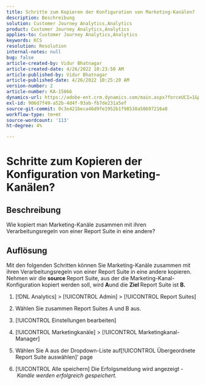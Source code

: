```yaml
---
title: Schritte zum Kopieren der Konfiguration von Marketing-Kanälen?
description: Beschreibung
solution: Customer Journey Analytics,Analytics
product: Customer Journey Analytics,Analytics
applies-to: Customer Journey Analytics,Analytics
keywords: KCS
resolution: Resolution
internal-notes: null
bug: false
article-created-by: Vidur Bhatnagar
article-created-date: 4/26/2022 10:23:50 AM
article-published-by: Vidur Bhatnagar
article-published-date: 4/26/2022 10:25:20 AM
version-number: 2
article-number: KA-15866
dynamics-url: https://adobe-ent.crm.dynamics.com/main.aspx?forceUCI=1&pagetype=entityrecord&etn=knowledgearticle&id=00f23cf1-4ac5-ec11-a7b6-0022480a1004
exl-id: 906d7f49-a52b-4d4f-93ab-fb7de231a5ef
source-git-commit: 0c3e421beca46d9fe1952b1f98538a50697216a0
workflow-type: tm+mt
source-wordcount: '113'
ht-degree: 4%

---
```


# Schritte zum Kopieren der Konfiguration von Marketing-Kanälen?

## Beschreibung


Wie kopiert man Marketing-Kanäle zusammen mit ihren Verarbeitungsregeln von einer Report Suite in eine andere?


## Auflösung


Mit den folgenden Schritten können Sie Marketing-Kanäle zusammen mit ihren Verarbeitungsregeln von einer Report Suite in eine andere kopieren. Nehmen wir die <b>source </b>Report Suite, aus der die Marketing-Kanal-Konfiguration kopiert werden soll, wird <b>A</b>und die <b>Ziel </b>Report Suite ist <b>B.</b>

1. [!DNL Analytics] > [!UICONTROL Admin] > [!UICONTROL Report Suites]

2. Wählen Sie zusammen Report Suites A und B aus.

3. [!UICONTROL Einstellungen bearbeiten]

4. [!UICONTROL Marketingkanäle] > [!UICONTROL Marketingkanal-Manager]

5. Wählen Sie A aus der Dropdown-Liste auf[!UICONTROL Übergeordnete Report Suite auswählen]&#39; page

6. [!UICONTROL Alle speichern]  Die Erfolgsmeldung wird angezeigt - *Kanäle werden erfolgreich gespeichert.*
